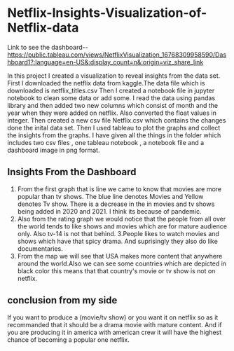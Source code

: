 # Netflix-Insights-Visualization-of-Netflix-data

Link to see the dashboard--https://public.tableau.com/views/NetflixVisualization_16768309958590/Dashboard1?:language=en-US&:display_count=n&:origin=viz_share_link

In this project I created a visualization to reveal insights from the data set.
First I downloaded the netflix data from kaggle.The data file which is downloaded is netflix_titles.csv 
Then I created a notebook file in jupyter notebook to clean some data or add some. I read the data using pandas library and then added two new columns which consist of month and the year when they were added on netflix. Also converted the float values in integer. Then created a new csv file Netflix.csv which contains the changes done the inital data set.
Then I used tableau to plot the graphs and collect the insights from the graphs.
I have given all the things in the folder which includes two csv files , one tableau notebook , a notebook file and a dashboard image in png format.



## Insights From the Dashboard
1. From the first graph that is line we came to know that movies are more popular than tv shows. The blue line denotes Movies and Yellow denotes Tv show. There is a decrease in the in movies and tv shows being added in 2020 and 2021. I think its because of pandemic.
2. Also from the rating graph we would notice that the people from all over the world tends to like shows and movies which are for mature audience only. Also tv-14 is not that behind.
3.People likes to watch movies and shows which have that spicy drama. And suprisingly they also do like documentaries.
4. From the map we will see that USA makes more content that anywhere around the world.Also we can see some countries which are depicted in black color this means that that country's movie or tv show is not on netflix.


## conclusion from my side
If you want to produce a (movie/tv show) or you want it on netflix so as it recommanded that it should be a drama movie with mature content. And if you are producing it in america with american crew it will have the highest chance of becoming a popular one netflix. 

